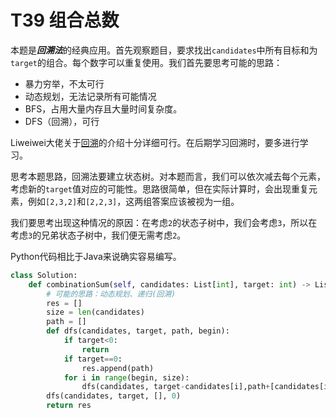# T39 组合总数

本题是***回溯法***的经典应用。首先观察题目，要求找出`candidates`中所有目标和为`target`的组合。每个数字可以重复使用。我们首先要思考可能的思路：

- 暴力穷举，不太可行
- 动态规划，无法记录所有可能情况
- BFS，占用大量内存且大量时间复杂度。
- DFS（回溯），可行

Liweiwei大佬关于[回溯](https://leetcode-cn.com/problems/permutations/solution/hui-su-suan-fa-python-dai-ma-java-dai-ma-by-liweiw/)的介绍十分详细可行。在后期学习回溯时，要多进行学习。

思考本题思路，回溯法要建立状态树。对本题而言，我们可以依次减去每个元素，考虑新的`target`值对应的可能性。思路很简单，但在实际计算时，会出现重复元素，例如`[2,3,2]`和`[2,2,3]`，这两组答案应该被视为一组。

我们要思考出现这种情况的原因：在考虑`2`的状态子树中，我们会考虑`3`，所以在考虑`3`的兄弟状态子树中，我们便无需考虑`2`。

Python代码相比于Java来说确实容易编写。

```python
class Solution:
    def combinationSum(self, candidates: List[int], target: int) -> List[List[int]]:
        # 可能的思路：动态规划、递归(回溯)
        res = []
        size = len(candidates)
        path = []
        def dfs(candidates, target, path, begin):
            if target<0:
                return 
            if target==0:
                res.append(path)
            for i in range(begin, size):
                dfs(candidates, target-candidates[i],path+[candidates[i]],i)
        dfs(candidates, target, [], 0)
        return res

```

# 